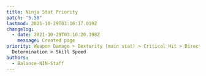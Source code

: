 ```yaml
---
title: Ninja Stat Priority
patch: "5.58"
lastmod: 2021-10-29T03:16:17.019Z
changelog:
  - date: 2021-10-29T03:16:20.398Z
    message: Created page
priority: Weapon Damage > Dexterity (main stat) > Critical Hit > Direct Hit >
  Determination > Skill Speed
authors:
  - Balance-NIN-Staff
---
```

